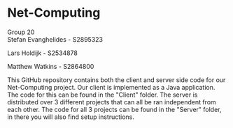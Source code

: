 # Net-Computing

Group 20 	
Stefan Evanghelides - S2895323

Lars Holdijk		    - S2534878

Matthew Watkins 	  - S2864800

This GitHub repository contains both the client and server side code for our Net-Computing project. Our client is implemented as a Java application. The code for this can be found in the "Client" folder. The server is distributed over 3 different projects that can all be ran independent from each other. The code for all 3 projects can be found in the "Server" folder, in there you will also find setup instructions.
